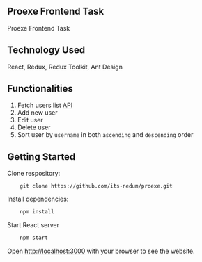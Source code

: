 ## Proexe Frontend Task
Proexe Frontend Task

## Technology Used
React, Redux, Redux Toolkit, Ant Design

## Functionalities
1. Fetch users list [API](https://my-json-server.typicode.com/karolkproexe/jsonplaceholderdb/data)
2. Add new user
3. Edit user
4. Delete user
5. Sort user by `username` in both `ascending` and `descending` order

## Getting Started
Clone respository:
```git
    git clone https://github.com/its-nedum/proexe.git
```

Install dependencies:
```bash
    npm install
```

Start React server
```bash
    npm start
```

Open [http://localhost:3000](http://localhost:3000) with your browser to see the website.
